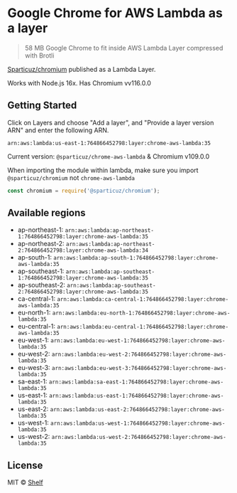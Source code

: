 # Google Chrome for AWS Lambda as a layer

> 58 MB Google Chrome to fit inside AWS Lambda Layer compressed with Brotli

[Sparticuz/chromium](https://github.com/Sparticuz/chromium) published as a Lambda Layer.

Works with Node.js 16x. Has Chromium vv116.0.0

## Getting Started

Click on Layers and choose "Add a layer", and "Provide a layer version
ARN" and enter the following ARN.

```
arn:aws:lambda:us-east-1:764866452798:layer:chrome-aws-lambda:35
```

Current version: `@sparticuz/chrome-aws-lambda` & Chromium v109.0.0

When importing the module within lambda, make sure you import `@sparticuz/chromium` not `chrome-aws-lambda`

```js
const chromium = require('@sparticuz/chromium');
```

## Available regions

* ap-northeast-1: `arn:aws:lambda:ap-northeast-1:764866452798:layer:chrome-aws-lambda:35`
* ap-northeast-2: `arn:aws:lambda:ap-northeast-2:764866452798:layer:chrome-aws-lambda:34`
* ap-south-1: `arn:aws:lambda:ap-south-1:764866452798:layer:chrome-aws-lambda:35`
* ap-southeast-1: `arn:aws:lambda:ap-southeast-1:764866452798:layer:chrome-aws-lambda:35`
* ap-southeast-2: `arn:aws:lambda:ap-southeast-2:764866452798:layer:chrome-aws-lambda:35`
* ca-central-1: `arn:aws:lambda:ca-central-1:764866452798:layer:chrome-aws-lambda:35`
* eu-north-1: `arn:aws:lambda:eu-north-1:764866452798:layer:chrome-aws-lambda:35`
* eu-central-1: `arn:aws:lambda:eu-central-1:764866452798:layer:chrome-aws-lambda:35`
* eu-west-1: `arn:aws:lambda:eu-west-1:764866452798:layer:chrome-aws-lambda:35`
* eu-west-2: `arn:aws:lambda:eu-west-2:764866452798:layer:chrome-aws-lambda:35`
* eu-west-3: `arn:aws:lambda:eu-west-3:764866452798:layer:chrome-aws-lambda:35`
* sa-east-1: `arn:aws:lambda:sa-east-1:764866452798:layer:chrome-aws-lambda:35`
* us-east-1: `arn:aws:lambda:us-east-1:764866452798:layer:chrome-aws-lambda:35`
* us-east-2: `arn:aws:lambda:us-east-2:764866452798:layer:chrome-aws-lambda:35`
* us-west-1: `arn:aws:lambda:us-west-1:764866452798:layer:chrome-aws-lambda:35`
* us-west-2: `arn:aws:lambda:us-west-2:764866452798:layer:chrome-aws-lambda:35`


## License

MIT © [Shelf](https://shelf.io)
